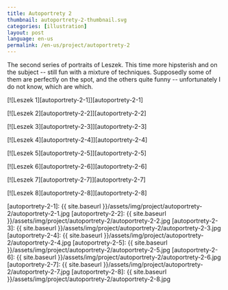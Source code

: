 ```yaml
---
title: Autoportrety 2
thumbnail: autoportrety-2-thumbnail.svg
categories: [illustration]
layout: post
language: en-us
permalink: /en-us/project/autoportrety-2
---
```


The second series of portraits of Leszek. This time more hipsterish and on the subject -- still fun with a mixture of techniques. Supposedly some of them are perfectly on the spot, and the others quite funny -- unfortunately I do not know, which are which.

[![Leszek 1][autoportrety-2-1]][autoportrety-2-1]

[![Leszek 2][autoportrety-2-2]][autoportrety-2-2]

[![Leszek 3][autoportrety-2-3]][autoportrety-2-3]

[![Leszek 4][autoportrety-2-4]][autoportrety-2-4]

[![Leszek 5][autoportrety-2-5]][autoportrety-2-5]

[![Leszek 6][autoportrety-2-6]][autoportrety-2-6]

[![Leszek 7][autoportrety-2-7]][autoportrety-2-7]

[![Leszek 8][autoportrety-2-8]][autoportrety-2-8]

[autoportrety-2-1]: {{ site.baseurl }}/assets/img/project/autoportrety-2/autoportrety-2-1.jpg
[autoportrety-2-2]: {{ site.baseurl }}/assets/img/project/autoportrety-2/autoportrety-2-2.jpg
[autoportrety-2-3]: {{ site.baseurl }}/assets/img/project/autoportrety-2/autoportrety-2-3.jpg
[autoportrety-2-4]: {{ site.baseurl }}/assets/img/project/autoportrety-2/autoportrety-2-4.jpg
[autoportrety-2-5]: {{ site.baseurl }}/assets/img/project/autoportrety-2/autoportrety-2-5.jpg
[autoportrety-2-6]: {{ site.baseurl }}/assets/img/project/autoportrety-2/autoportrety-2-6.jpg
[autoportrety-2-7]: {{ site.baseurl }}/assets/img/project/autoportrety-2/autoportrety-2-7.jpg
[autoportrety-2-8]: {{ site.baseurl }}/assets/img/project/autoportrety-2/autoportrety-2-8.jpg